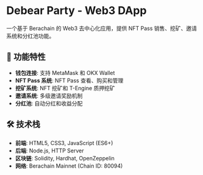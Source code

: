 # Debear Party - Web3 DApp

一个基于 Berachain 的 Web3 去中心化应用，提供 NFT Pass 销售、挖矿、邀请系统和分红池功能。

## 🚀 功能特性

- **钱包连接**: 支持 MetaMask 和 OKX Wallet
- **NFT Pass 系统**: NFT Pass 查看、购买和管理
- **挖矿系统**: NFT 挖矿和 T-Engine 质押挖矿
- **邀请系统**: 多级邀请奖励机制
- **分红池**: 自动分红和收益分配

## 🛠 技术栈

- **前端**: HTML5, CSS3, JavaScript (ES6+)
- **后端**: Node.js, HTTP Server
- **区块链**: Solidity, Hardhat, OpenZeppelin
- **网络**: Berachain Mainnet (Chain ID: 80094)


